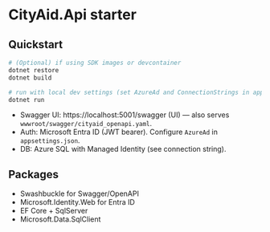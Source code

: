 # CityAid.Api starter

## Quickstart
```bash
# (Optional) if using SDK images or devcontainer
dotnet restore
dotnet build

# run with local dev settings (set AzureAd and ConnectionStrings in appsettings.json or env vars)
dotnet run
```

- Swagger UI: https://localhost:5001/swagger (UI) — also serves `wwwroot/swagger/cityaid_openapi.yaml`.
- Auth: Microsoft Entra ID (JWT bearer). Configure `AzureAd` in `appsettings.json`.
- DB: Azure SQL with Managed Identity (see connection string).

## Packages
- Swashbuckle for Swagger/OpenAPI
- Microsoft.Identity.Web for Entra ID
- EF Core + SqlServer
- Microsoft.Data.SqlClient
